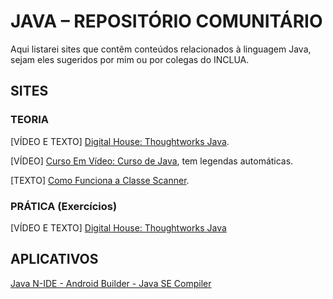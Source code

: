 # JAVA – REPOSITÓRIO COMUNITÁRIO
Aqui listarei sites que contêm conteúdos relacionados à linguagem Java, sejam eles sugeridos por mim ou por colegas do INCLUA.

## SITES

### TEORIA 
  [VÍDEO E TEXTO] [Digital House: Thoughtworks Java](https://br-playground.digitalhouse.com/).
  
  [VÍDEO] [Curso Em Vídeo: Curso de Java](https://www.youtube.com/watch?v=sTX0UEplF54&list=PLHz_AreHm4dkI2ZdjTwZA4mPMxWTfNSpR), tem legendas automáticas.
  
  [TEXTO] [Como Funciona a Classe Scanner](https://www.devmedia.com.br/como-funciona-a-classe-scanner-do-java/28448).

### PRÁTICA (Exercícios)
  [VÍDEO E TEXTO] [Digital House: Thoughtworks Java](https://br-playground.digitalhouse.com/)

## APLICATIVOS
  [Java N-IDE - Android Builder - Java SE Compiler](https://play.google.com/store/apps/details?id=com.duy.compiler.javanide&hl=pt_BR&gl=US)
